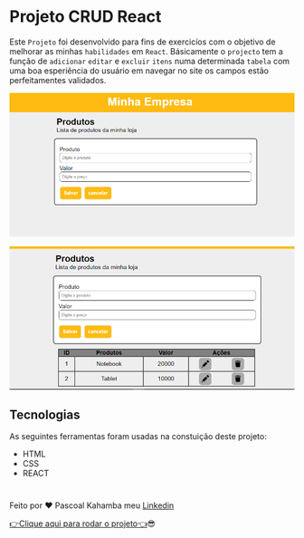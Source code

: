 # Projeto CRUD React

Este `Projeto` foi desenvolvido para fins de exercicíos com o objetivo de melhorar as minhas `habilidades` em `React`. Básicamente o `projecto` tem a função de `adicionar` `editar` e `excluir` `itens` numa determinada `tabela` com uma boa esperiência do usuário em navegar no site os campos estão perfeitamentes validados.

![Aqui aparece a foto do projeto](pictures/firstphoto.PNG)

![Aqui aparece a outra foto do projeto](pictures/photo.PNG)

## Tecnologias

As seguintes ferramentas foram usadas na constuição deste projeto:

- HTML
- CSS
- REACT

#

Feito por ❤ Pascoal Kahamba meu [Linkedin](https://www.linkedin.com/in/pascoal-kahamba-7b43bb233?lipi=urn%3Ali%3Apage%3Ad_flagship3_profile_view_base_contact_details%3BTg8LEKayToyytOX1pVAQ%2Bg%3D%3D)

[👉Clique aqui para rodar o projeto👈](https://projeto-acha5.vercel.app/)😎
